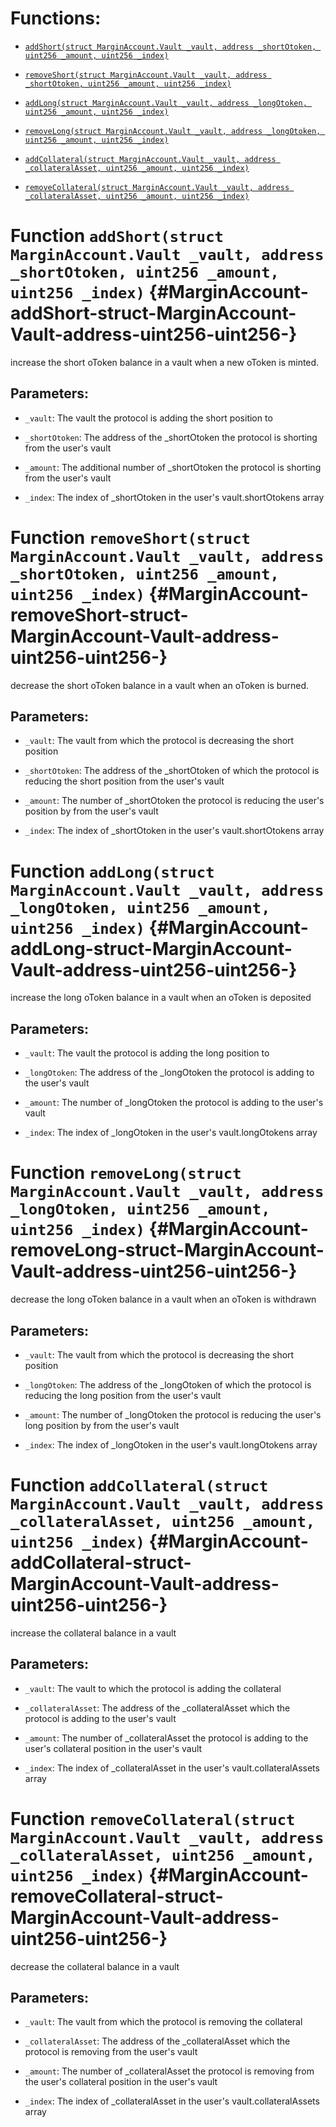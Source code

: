 # Functions:

- [`addShort(struct MarginAccount.Vault _vault, address _shortOtoken, uint256 _amount, uint256 _index)`](#MarginAccount-addShort-struct-MarginAccount-Vault-address-uint256-uint256-)

- [`removeShort(struct MarginAccount.Vault _vault, address _shortOtoken, uint256 _amount, uint256 _index)`](#MarginAccount-removeShort-struct-MarginAccount-Vault-address-uint256-uint256-)

- [`addLong(struct MarginAccount.Vault _vault, address _longOtoken, uint256 _amount, uint256 _index)`](#MarginAccount-addLong-struct-MarginAccount-Vault-address-uint256-uint256-)

- [`removeLong(struct MarginAccount.Vault _vault, address _longOtoken, uint256 _amount, uint256 _index)`](#MarginAccount-removeLong-struct-MarginAccount-Vault-address-uint256-uint256-)

- [`addCollateral(struct MarginAccount.Vault _vault, address _collateralAsset, uint256 _amount, uint256 _index)`](#MarginAccount-addCollateral-struct-MarginAccount-Vault-address-uint256-uint256-)

- [`removeCollateral(struct MarginAccount.Vault _vault, address _collateralAsset, uint256 _amount, uint256 _index)`](#MarginAccount-removeCollateral-struct-MarginAccount-Vault-address-uint256-uint256-)

# Function `addShort(struct MarginAccount.Vault _vault, address _shortOtoken, uint256 _amount, uint256 _index)` {#MarginAccount-addShort-struct-MarginAccount-Vault-address-uint256-uint256-}

increase the short oToken balance in a vault when a new oToken is minted.

## Parameters:

- `_vault`: The vault the protocol is adding the short position to

- `_shortOtoken`: The address of the _shortOtoken the protocol is shorting from the user's vault

- `_amount`: The additional number of _shortOtoken the protocol is shorting from the user's vault

- `_index`: The index of _shortOtoken in the user's vault.shortOtokens array

# Function `removeShort(struct MarginAccount.Vault _vault, address _shortOtoken, uint256 _amount, uint256 _index)` {#MarginAccount-removeShort-struct-MarginAccount-Vault-address-uint256-uint256-}

decrease the short oToken balance in a vault when an oToken is burned.

## Parameters:

- `_vault`: The vault from which the protocol is decreasing the short position

- `_shortOtoken`: The address of the _shortOtoken of which the protocol is reducing the short position from the user's vault

- `_amount`: The number of _shortOtoken the protocol is reducing the user's position by from the user's vault

- `_index`: The index of _shortOtoken in the user's vault.shortOtokens array

# Function `addLong(struct MarginAccount.Vault _vault, address _longOtoken, uint256 _amount, uint256 _index)` {#MarginAccount-addLong-struct-MarginAccount-Vault-address-uint256-uint256-}

increase the long oToken balance in a vault when an oToken is deposited

## Parameters:

- `_vault`: The vault the protocol is adding the long position to

- `_longOtoken`: The address of the _longOtoken the protocol is adding to the user's vault

- `_amount`: The number of _longOtoken the protocol is adding to the user's vault

- `_index`: The index of _longOtoken in the user's vault.longOtokens array

# Function `removeLong(struct MarginAccount.Vault _vault, address _longOtoken, uint256 _amount, uint256 _index)` {#MarginAccount-removeLong-struct-MarginAccount-Vault-address-uint256-uint256-}

decrease the long oToken balance in a vault when an oToken is withdrawn

## Parameters:

- `_vault`: The vault from which the protocol is decreasing the short position

- `_longOtoken`: The address of the _longOtoken of which the protocol is reducing the long position from the user's vault

- `_amount`: The number of _longOtoken the protocol is reducing the user's long position by from the user's vault

- `_index`: The index of _longOtoken in the user's vault.longOtokens array

# Function `addCollateral(struct MarginAccount.Vault _vault, address _collateralAsset, uint256 _amount, uint256 _index)` {#MarginAccount-addCollateral-struct-MarginAccount-Vault-address-uint256-uint256-}

increase the collateral balance in a vault

## Parameters:

- `_vault`: The vault to which the protocol is adding the collateral

- `_collateralAsset`: The address of the _collateralAsset which the protocol is adding to the user's vault

- `_amount`: The number of _collateralAsset the protocol is adding to the user's collateral position in the user's vault

- `_index`: The index of _collateralAsset in the user's vault.collateralAssets array

# Function `removeCollateral(struct MarginAccount.Vault _vault, address _collateralAsset, uint256 _amount, uint256 _index)` {#MarginAccount-removeCollateral-struct-MarginAccount-Vault-address-uint256-uint256-}

decrease the collateral balance in a vault

## Parameters:

- `_vault`: The vault from which the protocol is removing the collateral

- `_collateralAsset`: The address of the _collateralAsset which the protocol is removing from the user's vault

- `_amount`: The number of _collateralAsset the protocol is removing from the user's collateral position in the user's vault

- `_index`: The index of _collateralAsset in the user's vault.collateralAssets array
